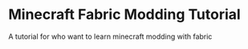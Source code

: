 # Minecraft Fabric Modding Tutorial
 A tutorial for who want to learn minecraft modding with fabric
